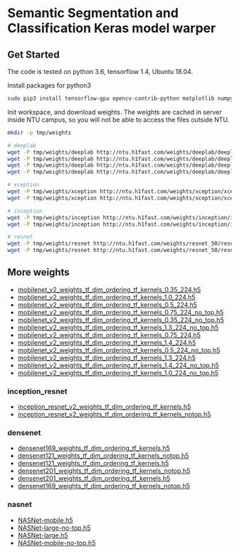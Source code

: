 # Semantic Segmentation and Classification Keras model warper 

## Get Started

The code is tested on python 3.6, tensorflow 1.4, Ubuntu 18.04.

Install packages for python3

```bash
sudo pip3 install tensorflow-gpu opencv-contrib-python matplotlib numpy keras
```

Init workspace, and download weights. The weights are cached in server inside NTU campus, so you will not be able to access the files outside NTU.

```bash
mkdir -p tmp/weights

# deeplab
wget -P tmp/weights/deeplab http://ntu.h1fast.com/weights/deeplab/deeplabv3_mobilenetv2_tf_dim_ordering_tf_kernels.h5
wget -P tmp/weights/deeplab http://ntu.h1fast.com/weights/deeplab/deeplabv3_mobilenetv2_tf_dim_ordering_tf_kernels_cityscapes.h5
wget -P tmp/weights/deeplab http://ntu.h1fast.com/weights/deeplab/deeplabv3_xception_tf_dim_ordering_tf_kernels.h5
wget -P tmp/weights/deeplab http://ntu.h1fast.com/weights/deeplab/deeplabv3_xception_tf_dim_ordering_tf_kernels_cityscapes.h5

# xception
wget -P tmp/weights/xception http://ntu.h1fast.com/weights/xception/xception_weights_tf_dim_ordering_tf_kernels_notop.h5
wget -P tmp/weights/xception http://ntu.h1fast.com/weights/xception/xception_weights_tf_dim_ordering_tf_kernels.h5

# inception
wget -P tmp/weights/inception http://ntu.h1fast.com/weights/inception/inception_v3_weights_tf_dim_ordering_tf_kernels.h5
wget -P tmp/weights/inception http://ntu.h1fast.com/weights/inception/inception_v3_weights_tf_dim_ordering_tf_kernels_notop.h5

# resnet
wget -P tmp/weights/resnet http://ntu.h1fast.com/weights/resnet_50/resnet50_weights_tf_dim_ordering_tf_kernels.h5
wget -P tmp/weights/resnet http://ntu.h1fast.com/weights/resnet_50/resnet50_weights_tf_dim_ordering_tf_kernels_notop.h5


```

## More weights

- [mobilenet_v2_weights_tf_dim_ordering_tf_kernels_0.35_224.h5](http://ntu.h1fast.com/weights/mobilenet/mobilenet_v2_weights_tf_dim_ordering_tf_kernels_0.35_224.h5)
- [mobilenet_v2_weights_tf_dim_ordering_tf_kernels_1.0_224.h5](http://ntu.h1fast.com/weights/mobilenet/mobilenet_v2_weights_tf_dim_ordering_tf_kernels_1.0_224.h5)
- [mobilenet_v2_weights_tf_dim_ordering_tf_kernels_0.5_224.h5](http://ntu.h1fast.com/weights/mobilenet/mobilenet_v2_weights_tf_dim_ordering_tf_kernels_0.5_224.h5)
- [mobilenet_v2_weights_tf_dim_ordering_tf_kernels_0.75_224_no_top.h5](http://ntu.h1fast.com/weights/mobilenet/mobilenet_v2_weights_tf_dim_ordering_tf_kernels_0.75_224_no_top.h5)
- [mobilenet_v2_weights_tf_dim_ordering_tf_kernels_0.35_224_no_top.h5](http://ntu.h1fast.com/weights/mobilenet/mobilenet_v2_weights_tf_dim_ordering_tf_kernels_0.35_224_no_top.h5)
- [mobilenet_v2_weights_tf_dim_ordering_tf_kernels_1.3_224_no_top.h5](http://ntu.h1fast.com/weights/mobilenet/mobilenet_v2_weights_tf_dim_ordering_tf_kernels_1.3_224_no_top.h5)
- [mobilenet_v2_weights_tf_dim_ordering_tf_kernels_0.75_224.h5](http://ntu.h1fast.com/weights/mobilenet/mobilenet_v2_weights_tf_dim_ordering_tf_kernels_0.75_224.h5)
- [mobilenet_v2_weights_tf_dim_ordering_tf_kernels_1.4_224.h5](http://ntu.h1fast.com/weights/mobilenet/mobilenet_v2_weights_tf_dim_ordering_tf_kernels_1.4_224.h5)
- [mobilenet_v2_weights_tf_dim_ordering_tf_kernels_0.5_224_no_top.h5](http://ntu.h1fast.com/weights/mobilenet/mobilenet_v2_weights_tf_dim_ordering_tf_kernels_0.5_224_no_top.h5)
- [mobilenet_v2_weights_tf_dim_ordering_tf_kernels_1.3_224.h5](http://ntu.h1fast.com/weights/mobilenet/mobilenet_v2_weights_tf_dim_ordering_tf_kernels_1.3_224.h5)
- [mobilenet_v2_weights_tf_dim_ordering_tf_kernels_1.4_224_no_top.h5](http://ntu.h1fast.com/weights/mobilenet/mobilenet_v2_weights_tf_dim_ordering_tf_kernels_1.4_224_no_top.h5)
- [mobilenet_v2_weights_tf_dim_ordering_tf_kernels_1.0_224_no_top.h5](http://ntu.h1fast.com/weights/mobilenet/mobilenet_v2_weights_tf_dim_ordering_tf_kernels_1.0_224_no_top.h5)

### inception_resnet

- [inception_resnet_v2_weights_tf_dim_ordering_tf_kernels.h5](http://ntu.h1fast.com/weights/inception_resnet/inception_resnet_v2_weights_tf_dim_ordering_tf_kernels.h5)
- [inception_resnet_v2_weights_tf_dim_ordering_tf_kernels_notop.h5](http://ntu.h1fast.com/weights/inception_resnet/inception_resnet_v2_weights_tf_dim_ordering_tf_kernels_notop.h5)

### densenet

- [densenet169_weights_tf_dim_ordering_tf_kernels.h5](http://ntu.h1fast.com/weights/densenet/densenet169_weights_tf_dim_ordering_tf_kernels.h5)
- [densenet121_weights_tf_dim_ordering_tf_kernels_notop.h5](http://ntu.h1fast.com/weights/densenet/densenet121_weights_tf_dim_ordering_tf_kernels_notop.h5)
- [densenet121_weights_tf_dim_ordering_tf_kernels.h5](http://ntu.h1fast.com/weights/densenet/densenet121_weights_tf_dim_ordering_tf_kernels.h5)
- [densenet201_weights_tf_dim_ordering_tf_kernels_notop.h5](http://ntu.h1fast.com/weights/densenet/densenet201_weights_tf_dim_ordering_tf_kernels_notop.h5)
- [densenet201_weights_tf_dim_ordering_tf_kernels.h5](http://ntu.h1fast.com/weights/densenet/densenet201_weights_tf_dim_ordering_tf_kernels.h5)
- [densenet169_weights_tf_dim_ordering_tf_kernels_notop.h5](http://ntu.h1fast.com/weights/densenet/densenet169_weights_tf_dim_ordering_tf_kernels_notop.h5)

### nasnet

- [NASNet-mobile.h5](http://ntu.h1fast.com/weights/nasnet/NASNet-mobile.h5)
- [NASNet-large-no-top.h5](http://ntu.h1fast.com/weights/nasnet/NASNet-large-no-top.h5)
- [NASNet-large.h5](http://ntu.h1fast.com/weights/nasnet/NASNet-large.h5)
- [NASNet-mobile-no-top.h5](http://ntu.h1fast.com/weights/nasnet/NASNet-mobile-no-top.h5)
